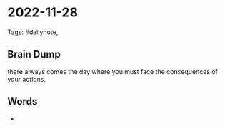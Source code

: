 # 2022-11-28
Tags: #dailynote,
## Brain Dump

there always comes the day where you must face the consequences of your actions.


## Words
- 


